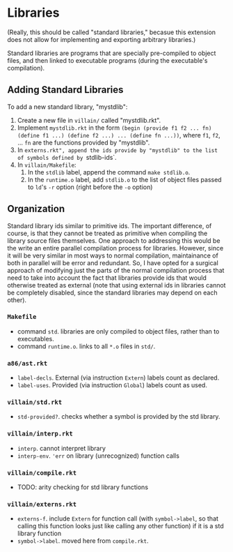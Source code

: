 # Libraries

(Really, this should be called "standard libraries," becasue this extension does not allow for implementing and exporting arbitrary libraries.)

Standard libraries are programs that are specially pre-compiled to object files, and then linked to executable programs (during the executable's compilation). 

## Adding Standard Libraries

To add a new standard library, "mystdlib":
1. Create a new file in `villain/` called "mystdlib.rkt".
2. Implement `mystdlib.rkt` in the form `(begin (provide f1 f2 ... fn) (define f1 ...) (define f2 ...) ... (define fn ...))`, where `f1`, `f2`, ... `fn` are the functions provided by "mystdlib".
3. In `externs.rkt", append the ids provide by "mystdlib" to the list of symbols defined by `stdlib-ids`.
4. In `villain/Makefile`:
	1. In the `stdlib` label, append the command `make stdlib.o`.
	2. In the `runtime.o` label, add `stdlib.o` to the list of object files passed to `ld`'s `-r` option (right before the `-o` option)

## Organization

Standard library ids similar to primitive ids. The important difference, of course, is that they cannot be treated as primitive when compiling the library source files themselves. One approach to addressing this would be the write an entire parallel compilation process for libraries. However, since it will be very similar in most ways to normal compilation, maintainance of both in parallel will be error and redundant. So, I have opted for a surgical approach of modifying just the parts of the normal compilation process that need to take into account the fact that libraries provide ids that would otherwise treated as external (note that using external ids in libraries cannot be completely disabled, since the standard libraries may depend on each other).

### `Makefile`

- command `std`. libraries are only compiled to object files, rather than to executables.
- command `runtime.o`. links to all `*.o` files in `std/`.

### `a86/ast.rkt`

- `label-decls`. External (via instruction `Extern`) labels count as declared.
- `label-uses`. Provided (via instruction `Global`) labels count as used.

### `villain/std.rkt`

- `std-provided?`. checks whether a symbol is provided by the std library.

### `villain/interp.rkt`

- `interp`. cannot interpret library
- `interp-env`. `'err` on library (unrecognized) function calls

### `villain/compile.rkt`

- TODO: arity checking for std library functions

### `villain/externs.rkt`

- `externs-f`. include `Extern` for function call (with `symbol->label`, so that calling this function looks just like calling any other function) if it is a std library function
- `symbol->label`. moved here from `compile.rkt`.